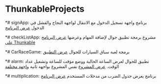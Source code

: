 # ThunkableProjects

*# signApp: برنامج واجهة تسجيل الدخول مع الانتقال لواجهة النجاح والفشل في الدخول [عرض البرنامج](https://x.thunkable.com/projectPage/6399cb68af710f021a02f8f8)

*# checkListApp: مشروع برمجة تطبيق جوال لإضافة المهام وعرضها [عرض البرنامج على Thunkable](https://x.thunkable.com/projectPage/62e8029cd0918b0bd00140b3)

*# CarRaceGame: برمجة لعبة سباق السيارات للجوال [عرض التطبيق](https://x.thunkable.com/projectPage/6399c958e2bb65021b9b2541)

*# alarm: تطبيق للجوال لعرض الساعة الحالية ووضع مؤقت للساعة وتشغيل عداد الوقت. [عرض المشروع](https://x.thunkable.com/projectPage/63189278e14f260227af940a)
نفس المشروع بواجهة ثانية
[واجهة مختلفة](https://x.thunkable.com/projectPage/62fce1b5a606740473af8cbb)

*# multiplication: برنامج يعرض جدول الضرب من مدخلات المستخدم [عرض البرنامج](https://x.thunkable.com/projectPage/62e13a61c971c0022455f00b)


